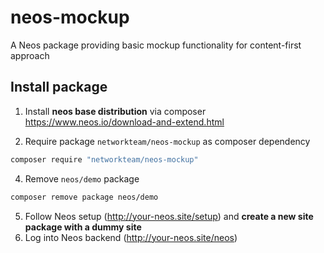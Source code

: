 # neos-mockup
A Neos package providing basic mockup functionality for content-first approach

## Install package

1. Install **neos base distribution** via composer https://www.neos.io/download-and-extend.html

2. Require package `networkteam/neos-mockup` as composer dependency 
```bash
composer require "networkteam/neos-mockup"
```
4. Remove `neos/demo` package
```bash
composer remove package neos/demo
```
5. Follow Neos setup (http://your-neos.site/setup) and **create a new site package with a dummy site**
6. Log into Neos backend (http://your-neos.site/neos)
